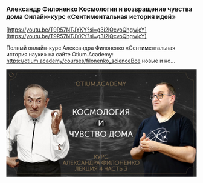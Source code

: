 
### Александр Филоненко Космология и возвращение чувства дома Онлайн-курс «Сентиментальная история идей»



[https://youtu.be/T9R57NTJYKY?si=g3i2lQcvoQhgwjcY](https://youtu.be/T9R57NTJYKY?si=g3i2lQcvoQhgwjcY)


Полный онлайн-курс Александра Филоненко «Сентиментальная история науки» на сайте Otium.Academy: https://otium.academy/courses/filonenko_scienceВсе новые и но...


![1695180671_aleksandr-filonenko-kosmologiia-_T9R57NTJYKY.jpg](1695180671_aleksandr-filonenko-kosmologiia-_T9R57NTJYKY.jpg)
